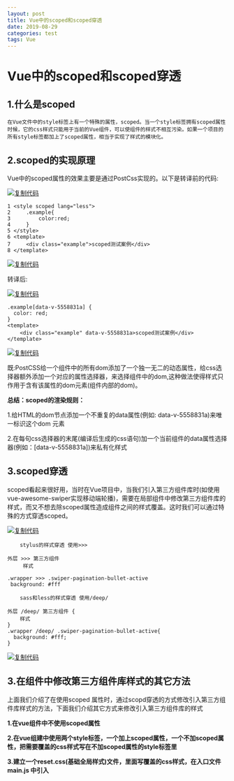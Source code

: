 ```yaml
---
layout: post
title: Vue中的scoped和scoped穿透
date: 2019-08-29
categories: test
tags: Vue
---
```


# Vue中的scoped和scoped穿透

## 1.什么是scoped

```
在Vue文件中的style标签上有一个特殊的属性，scoped。当一个style标签拥有scoped属性时候，它的css样式只能用于当前的Vue组件，可以使组件的样式不相互污染。如果一个项目的所有style标签都加上了scoped属性，相当于实现了样式的模块化。
```

## 2.scoped的实现原理

Vue中的scoped属性的效果主要是通过PostCss实现的。以下是转译前的代码:

[![复制代码](https://common.cnblogs.com/images/copycode.gif)](javascript:void(0);)

```
1 <style scoped lang="less">
2     .example{
3         color:red;
4     }
5 </style>
6 <template>
7     <div class="example">scoped测试案例</div>
8 </template>
```

[![复制代码](https://common.cnblogs.com/images/copycode.gif)](javascript:void(0);)

转译后:

[![复制代码](https://common.cnblogs.com/images/copycode.gif)](javascript:void(0);)

```
.example[data-v-5558831a] {
  color: red;
}
<template>
    <div class="example" data-v-5558831a>scoped测试案例</div>
</template>
```

[![复制代码](https://common.cnblogs.com/images/copycode.gif)](javascript:void(0);)

既:PostCSS给一个组件中的所有dom添加了一个独一无二的动态属性，给css选择器额外添加一个对应的属性选择器，来选择组件中的dom,这种做法使得样式只作用于含有该属性的dom元素(组件内部的dom)。

**总结：scoped的渲染规则：**

1.给HTML的dom节点添加一个不重复的data属性(例如: data-v-5558831a)来唯一标识这个dom 元素

2.在每句css选择器的末尾(编译后生成的css语句)加一个当前组件的data属性选择器(例如：[data-v-5558831a])来私有化样式

 

## 3.scoped穿透

scoped看起来很好用，当时在Vue项目中，当我们引入第三方组件库时(如使用vue-awesome-swiper实现移动端轮播)，需要在局部组件中修改第三方组件库的样式，而又不想去除scoped属性造成组件之间的样式覆盖。这时我们可以通过特殊的方式穿透scoped。

[![复制代码](https://common.cnblogs.com/images/copycode.gif)](javascript:void(0);)

```
    stylus的样式穿透 使用>>>

外层 >>> 第三方组件 
     样式
      
.wrapper >>> .swiper-pagination-bullet-active
 background: #fff

    sass和less的样式穿透 使用/deep/

外层 /deep/ 第三方组件 {
    样式
}
.wrapper /deep/ .swiper-pagination-bullet-active{
  background: #fff;
}
```

[![复制代码](https://common.cnblogs.com/images/copycode.gif)](javascript:void(0);)

## 3.在组件中修改第三方组件库样式的其它方法

上面我们介绍了在使用scoped 属性时，通过scopd穿透的方式修改引入第三方组件库样式的方法，下面我们介绍其它方式来修改引入第三方组件库的样式

**1.在vue组件中不使用scoped属性**

**2.在vue组建中使用两个style标签，一个加上scoped属性，一个不加scoped属性，把需要覆盖的css样式写在不加scoped属性的style标签里**

**3.建立一个reset.css(基础全局样式)文件，里面写覆盖的css样式，在入口文件main.js 中引入**